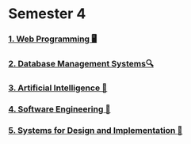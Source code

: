 # Semester 4
### [1. Web Programming 🖥️](https://github.com/biancabotezatu2909/Web-Programming)
### [2. Database Management Systems🔍](https://github.com/biancabotezatu2909/Database-Management-Systems)
### [3. Artificial Intelligence 🧬](https://github.com/biancabotezatu2909/Artificial-Intelligence)
### [4. Software Engineering 🧮](https://github.com/biancabotezatu2909/Software-Engineering)
### [5. Systems for Design and Implementation 🎨](https://github.com/biancabotezatu2909/Systems-for-Design-and-Implementation)

